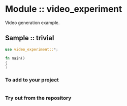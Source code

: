 <!-- {{# generate.module_header{} #}} -->

# Module :: video_experiment

Video generation example.

## Sample  :: trivial

<!-- {{# generate.module_sample{} #}} -->

```rust
use video_experiment::*;

fn main()
{
}
```

### To add to your project

```bash
```

### Try out from the repository

``` shell test
```
